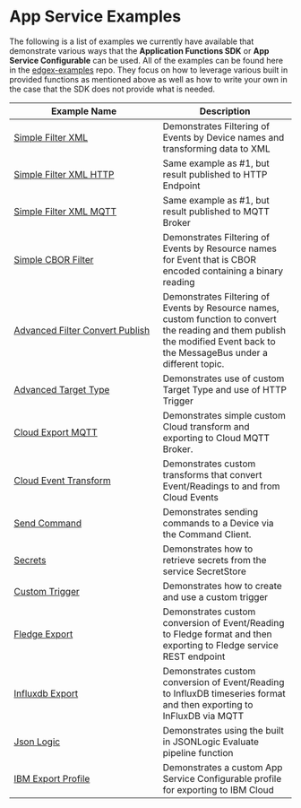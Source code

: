 # App Service Examples

The following is a list of examples we currently have available that demonstrate various ways that the **Application Functions SDK** or **App Service Configurable** can be used. All of the examples
can be found here in the [edgex-examples](https://github.com/edgexfoundry/edgex-examples/tree/main/application-services) repo. They focus on how to leverage various built in provided functions as mentioned above as well as how to write your own in the case that the SDK does not provide what is needed.

| <div style="width:250px">Example Name</div> | Description |
| ------------ | ----------- |
| [Simple Filter XML](https://github.com/edgexfoundry/edgex-examples/tree/master/application-services/custom/simple-filter-xml) | Demonstrates Filtering of Events by Device names and transforming data to XML |
| [Simple Filter XML HTTP](https://github.com/edgexfoundry/edgex-examples/tree/master/application-services/custom/simple-filter-xml-http) |     Same example as #1, but result published to HTTP Endpoint |
| [Simple Filter XML MQTT](https://github.com/edgexfoundry/edgex-examples/tree/master/application-services/custom/simple-filter-xml-mqtt) |     Same example as #1, but result published to MQTT Broker |
| [Simple CBOR Filter](https://github.com/edgexfoundry/edgex-examples/tree/master/application-services/custom/simple-cbor-filter) | Demonstrates Filtering of Events by Resource names for Event that is CBOR encoded containing a binary reading |
| [Advanced Filter Convert Publish](https://github.com/edgexfoundry/edgex-examples/tree/master/application-services/custom/advanced-filter-convert-publish)	| Demonstrates Filtering of Events by Resource names, custom function to convert the reading and them publish the modified Event back to the MessageBus under a different topic. |
| [Advanced Target Type](https://github.com/edgexfoundry/edgex-examples/tree/master/application-services/custom/advanced-target-type)	| Demonstrates use of custom Target Type and use of HTTP Trigger |
| [Cloud Export MQTT](https://github.com/edgexfoundry/edgex-examples/tree/master/application-services/custom/cloud-export-mqtt)	| Demonstrates simple custom Cloud transform and exporting to Cloud MQTT Broker. |
| [Cloud Event Transform](https://github.com/edgexfoundry/edgex-examples/tree/master/application-services/custom/cloud-event)	| Demonstrates custom transforms that convert Event/Readings to and from Cloud Events |
| [Send Command](https://github.com/edgexfoundry/edgex-examples/tree/master/application-services/custom/send-command)	| Demonstrates sending commands to a Device via the Command Client. |
| [Secrets](https://github.com/edgexfoundry/edgex-examples/tree/master/application-services/custom/secrets)	| Demonstrates how to retrieve secrets from the service SecretStore |
| [Custom Trigger](https://github.com/edgexfoundry/edgex-examples/tree/main/application-services/custom/custom-trigger) | Demonstrates how to create and use a custom trigger |
| [Fledge Export](https://github.com/edgexfoundry/edgex-examples/tree/main/application-services/custom/fledge-export) | Demonstrates custom conversion of Event/Reading to Fledge format and then exporting to Fledge service REST endpoint |
| [Influxdb Export](https://github.com/edgexfoundry/edgex-examples/tree/main/application-services/custom/influxdb-export) | Demonstrates custom conversion of Event/Reading to InfluxDB timeseries format and then exporting to InFluxDB via MQTT |
| [Json Logic](https://github.com/edgexfoundry/edgex-examples/tree/main/application-services/custom/json-logic) | Demonstrates using the built in JSONLogic Evaluate pipeline function |
| [IBM Export Profile](https://github.com/edgexfoundry/edgex-examples/tree/main/application-services/configurable/app-service-configurable-ibm) | Demonstrates a custom App Service Configurable profile for exporting to IBM Cloud |

